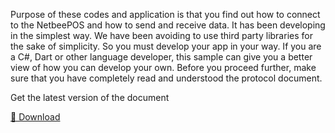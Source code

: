 Purpose of these codes and application is that you find out how to connect to the NetbeePOS and
how to send and receive data. It has been developing in the simplest way. We have been avoiding
to use third party libraries for the sake of simplicity. So you must develop your app in your way.
If you are a C#, Dart or other language developer, this sample can give you a better view of how
you can develop your own. Before you proceed further, make sure that you have completely read and
understood the protocol document.

Get the latest version of the document

[📄 Download](https://raw.githubusercontent.com/netbee-online/NetbeePos/main/NetbeePOS-Protocol.pdf)
